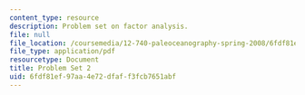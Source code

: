 ```yaml
---
content_type: resource
description: Problem set on factor analysis.
file: null
file_location: /coursemedia/12-740-paleoceanography-spring-2008/6fdf81ef97aa4e72dfaff3fcb7651abf_problemset2.pdf
file_type: application/pdf
resourcetype: Document
title: Problem Set 2
uid: 6fdf81ef-97aa-4e72-dfaf-f3fcb7651abf
---
```


